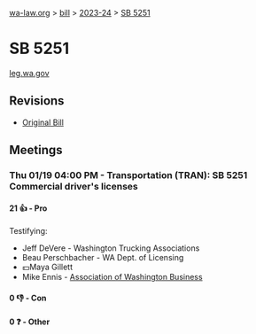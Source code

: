[wa-law.org](/) > [bill](/bill/) > [2023-24](/bill/2023-24/) > [SB 5251](/bill/2023-24/sb/5251/)

# SB 5251
[leg.wa.gov](https://app.leg.wa.gov/billsummary?BillNumber=5251&Year=2023&Initiative=false)

## Revisions
* [Original Bill](1/)

## Meetings
### Thu 01/19 04:00 PM - Transportation (TRAN): SB 5251 Commercial driver's licenses
#### 21 👍 - Pro
Testifying:
* Jeff DeVere - Washington Trucking Associations
* Beau Perschbacher - WA Dept. of Licensing
* 💵Maya Gillett
* Mike Ennis - [Association of Washington Business](/org/association_of_washington_business/)

#### 0 👎 - Con

#### 0 ❓ - Other

